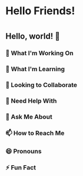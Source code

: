  # Hello Friends!
# <Your Name>

<!-- Add a banner or GIF to make your profile README attractive -->
<!-- Example: ![Banner](https://your-image-url.com) -->

## Hello, world! 👋

<!-- Add a brief introduction about yourself -->
<!-- Example: Software Engineer | Open Source Enthusiast | Coffee Lover -->

### 🔭 What I'm Working On

<!-- Mention the projects you are currently working on -->
<!-- Example: - Creating a web application using React.js and Node.js -->

### 🌱 What I'm Learning

<!-- Mention the technologies or topics you are currently learning -->
<!-- Example: - Exploring Machine Learning with Python and TensorFlow -->

### 👯 Looking to Collaborate

<!-- Mention if you are open to collaborating on projects and what kind of projects -->
<!-- Example: - I'm open to collaborating on web development projects -->

### 🤔 Need Help With

<!-- Mention the areas where you need help or seek guidance -->
<!-- Example: - Looking for advice on optimizing performance in React applications -->

### 💬 Ask Me About

<!-- Mention the topics you are knowledgeable about and can help others with -->
<!-- Example: - Feel free to ask me about JavaScript, CSS, or Git -->

### 📫 How to Reach Me

<!-- Provide various ways to reach you -->
<!-- Example: - Email: your.email@example.com -->
<!--          - LinkedIn: linkedin.com/in/yourprofile -->

### 😄 Pronouns

<!-- Mention your preferred pronouns -->
<!-- Example: - She/Her -->

### ⚡ Fun Fact

<!-- Share a fun or interesting fact about yourself -->
<!-- Example: - I can solve a Rubik's cube in under a minute! -->

<!-- Add your GitHub stats, top languages, and other fancy badges -->
<!-- You can use GitHub Readme Stats: https://github.com/anuraghazra/github-readme-stats -->

<!-- Add links to your social media profiles and personal website/portfolio -->

<!-- Add a list of your open source contributions -->

<!-- Add a list of your blog posts, tutorials, or articles if you have any -->

<!-- Add a list of your favorite programming tools, libraries, or resources -->

<!-- Add a quote that inspires you or represents your philosophy -->

<!-- Add any other sections you'd like to include -->

<!-- Don't forget to update the information above with your own details! -->









